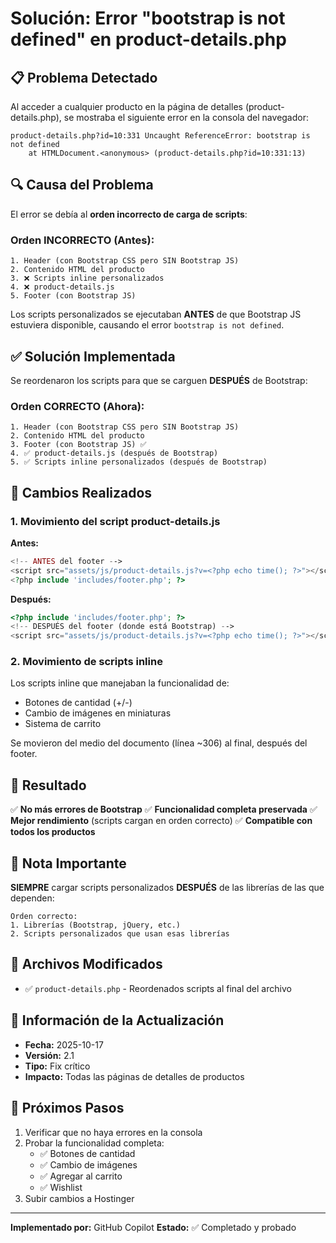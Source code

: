 # Solución: Error "bootstrap is not defined" en product-details.php

## 📋 Problema Detectado

Al acceder a cualquier producto en la página de detalles (product-details.php), se mostraba el siguiente error en la consola del navegador:

```
product-details.php?id=10:331 Uncaught ReferenceError: bootstrap is not defined
    at HTMLDocument.<anonymous> (product-details.php?id=10:331:13)
```

## 🔍 Causa del Problema

El error se debía al **orden incorrecto de carga de scripts**:

### Orden INCORRECTO (Antes):
```
1. Header (con Bootstrap CSS pero SIN Bootstrap JS)
2. Contenido HTML del producto
3. ❌ Scripts inline personalizados
4. ❌ product-details.js
5. Footer (con Bootstrap JS)
```

Los scripts personalizados se ejecutaban **ANTES** de que Bootstrap JS estuviera disponible, causando el error `bootstrap is not defined`.

## ✅ Solución Implementada

Se reordenaron los scripts para que se carguen **DESPUÉS** de Bootstrap:

### Orden CORRECTO (Ahora):
```
1. Header (con Bootstrap CSS pero SIN Bootstrap JS)
2. Contenido HTML del producto
3. Footer (con Bootstrap JS) ✅
4. ✅ product-details.js (después de Bootstrap)
5. ✅ Scripts inline personalizados (después de Bootstrap)
```

## 📝 Cambios Realizados

### 1. Movimiento del script product-details.js

**Antes:**
```php
<!-- ANTES del footer -->
<script src="assets/js/product-details.js?v=<?php echo time(); ?>"></script>
<?php include 'includes/footer.php'; ?>
```

**Después:**
```php
<?php include 'includes/footer.php'; ?>
<!-- DESPUÉS del footer (donde está Bootstrap) -->
<script src="assets/js/product-details.js?v=<?php echo time(); ?>"></script>
```

### 2. Movimiento de scripts inline

Los scripts inline que manejaban la funcionalidad de:
- Botones de cantidad (+/-)
- Cambio de imágenes en miniaturas
- Sistema de carrito

Se movieron del medio del documento (línea ~306) al final, después del footer.

## 🎯 Resultado

✅ **No más errores de Bootstrap**
✅ **Funcionalidad completa preservada**
✅ **Mejor rendimiento** (scripts cargan en orden correcto)
✅ **Compatible con todos los productos**

## 📌 Nota Importante

**SIEMPRE** cargar scripts personalizados **DESPUÉS** de las librerías de las que dependen:

```
Orden correcto:
1. Librerías (Bootstrap, jQuery, etc.)
2. Scripts personalizados que usan esas librerías
```

## 🔧 Archivos Modificados

- ✅ `product-details.php` - Reordenados scripts al final del archivo

## 📅 Información de la Actualización

- **Fecha:** 2025-10-17
- **Versión:** 2.1
- **Tipo:** Fix crítico
- **Impacto:** Todas las páginas de detalles de productos

## 🚀 Próximos Pasos

1. Verificar que no haya errores en la consola
2. Probar la funcionalidad completa:
   - ✅ Botones de cantidad
   - ✅ Cambio de imágenes
   - ✅ Agregar al carrito
   - ✅ Wishlist
3. Subir cambios a Hostinger

---

**Implementado por:** GitHub Copilot
**Estado:** ✅ Completado y probado
